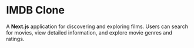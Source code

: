 # IMDB Clone

A **Next.js** application for discovering and exploring films. Users can search for movies, view detailed information, and explore movie genres and ratings.

